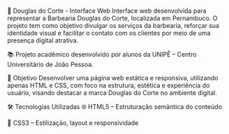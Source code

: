 💈 Douglas do Corte - Interface Web
Interface web desenvolvida para representar a Barbearia Douglas do Corte, localizada em Pernambuco.
O projeto tem como objetivo divulgar os serviços da barbearia, reforçar sua identidade visual e facilitar o contato com os clientes por meio de uma presença digital atrativa.

📚 Projeto acadêmico desenvolvido por alunos da UNIPÊ – Centro Universitário de João Pessoa.

🎯 Objetivo
Desenvolver uma página web estática e responsiva, utilizando apenas HTML e CSS, com foco na estrutura, estética e experiência do usuário, visando destacar a marca Douglas do Corte no ambiente digital.

🛠️ Tecnologias Utilizadas
🌐 HTML5 – Estruturação semântica do conteúdo

🎨 CSS3 – Estilização, layout e responsividade

